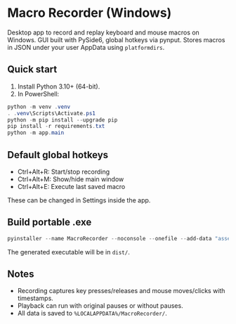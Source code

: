 # Macro Recorder (Windows)

Desktop app to record and replay keyboard and mouse macros on Windows. GUI built with PySide6, global hotkeys via pynput. Stores macros in JSON under your user AppData using `platformdirs`.

## Quick start

1. Install Python 3.10+ (64-bit).
2. In PowerShell:

```powershell
python -m venv .venv
. .venv\Scripts\Activate.ps1
python -m pip install --upgrade pip
pip install -r requirements.txt
python -m app.main
```

## Default global hotkeys

- Ctrl+Alt+R: Start/stop recording
- Ctrl+Alt+M: Show/hide main window
- Ctrl+Alt+E: Execute last saved macro

These can be changed in Settings inside the app.

## Build portable .exe

```powershell
pyinstaller --name MacroRecorder --noconsole --onefile --add-data "assets;assets" app\start.pyw
```

The generated executable will be in `dist/`.

## Notes

- Recording captures key presses/releases and mouse moves/clicks with timestamps.
- Playback can run with original pauses or without pauses.
- All data is saved to `%LOCALAPPDATA%/MacroRecorder/`.

